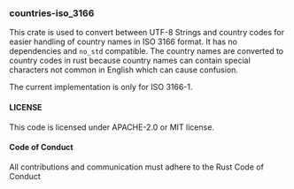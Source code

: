 ### countries-iso_3166

This crate is used to convert between UTF-8 Strings and country codes for easier handling of country names in ISO 3166 format. It has no dependencies and `no_std` compatible. The country names are converted to country codes in rust because country names can contain special characters not common in English which can cause confusion.

The current implementation is only for ISO 3166-1.

#### LICENSE
This code is licensed under APACHE-2.0 or MIT license.

#### Code of Conduct
All contributions and communication must adhere to the Rust Code of Conduct